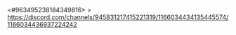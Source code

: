 <#963495238184349816> > https://discord.com/channels/945831217415221319/1166034434135445574/1166034436937224242